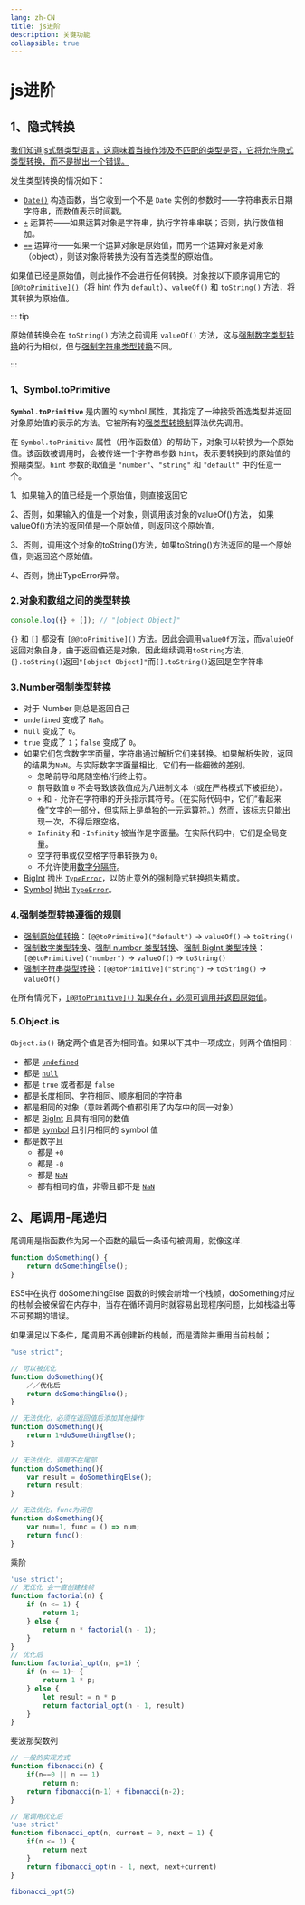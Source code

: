 ```yaml
---
lang: zh-CN
title: js进阶
description: 关键功能
collapsible: true
---
```

# js进阶

## 1、隐式转换

<u>我们知道js式弱类型语言，这意味着当操作涉及不匹配的类型是否，它将允许隐式类型转换，而不是抛出一个错误。</u>

发生类型转换的情况如下：

* [`Date()`](https://developer.mozilla.org/zh-CN/docs/Web/JavaScript/Reference/Global_Objects/Date/Date) 构造函数，当它收到一个不是 `Date` 实例的参数时——字符串表示日期字符串，而数值表示时间戳。
* [`+`](https://developer.mozilla.org/zh-CN/docs/Web/JavaScript/Reference/Operators/Addition) 运算符——如果运算对象是字符串，执行字符串串联；否则，执行数值相加。
* [`==`](https://developer.mozilla.org/zh-CN/docs/Web/JavaScript/Reference/Operators/Equality) 运算符——如果一个运算对象是原始值，而另一个运算对象是对象（object），则该对象将转换为没有首选类型的原始值。

如果值已经是原始值，则此操作不会进行任何转换。对象按以下顺序调用它的 [`[@@toPrimitive]()`](https://developer.mozilla.org/zh-CN/docs/Web/JavaScript/Reference/Global_Objects/Symbol/toPrimitive)（将 hint 作为 `default`）、`valueOf()` 和 `toString()` 方法，将其转换为原始值。

::: tip

原始值转换会在 `toString()` 方法之前调用 `valueOf()` 方法，这与[强制数字类型转换](https://developer.mozilla.org/zh-CN/docs/Web/JavaScript/Reference/Global_Objects/Number#number_强制转换)的行为相似，但与[强制字符串类型转换](https://developer.mozilla.org/zh-CN/docs/Web/JavaScript/Reference/Global_Objects/String#字符串强制转换)不同。

:::

### 1、Symbol.toPrimitive

**`Symbol.toPrimitive`** 是内置的 symbol 属性，其指定了一种接受首选类型并返回对象原始值的表示的方法。它被所有的[强类型转换制](https://developer.mozilla.org/zh-CN/docs/Web/JavaScript/Data_structures#强制类型转换)算法优先调用。

在 `Symbol.toPrimitive` 属性（用作函数值）的帮助下，对象可以转换为一个原始值。该函数被调用时，会被传递一个字符串参数 `hint`，表示要转换到的原始值的预期类型。`hint` 参数的取值是 `"number"`、`"string"` 和 `"default"` 中的任意一个。

1、如果输入的值已经是一个原始值，则直接返回它

 2、否则，如果输入的值是一个对象，则调用该对象的valueOf()方法，   如果valueOf()方法的返回值是一个原始值，则返回这个原始值。

 3、否则，调用这个对象的toString()方法，如果toString()方法返回的是一个原始值，则返回这个原始值。

 4、否则，抛出TypeError异常。



### 2.对象和数组之间的类型转换

~~~js
console.log({} + []); // "[object Object]"
~~~

`{}` 和 `[]` 都没有 `[@@toPrimitive]()` 方法。因此会调用`valueOf`方法，而`valuieOf`返回对象自身，由于返回值还是对象，因此继续调用`toString`方法，`{}.toString()`返回`"[object Object]"`而`[].toString()`返回是空字符串

### 3.Number强制类型转换

* 对于 Number 则总是返回自己
* `undefined` 变成了 `NaN`。
* `null` 变成了 `0`。
* `true` 变成了 `1`；`false` 变成了 `0`。
* 如果它们包含数字字面量，字符串通过解析它们来转换。如果解析失败，返回的结果为`NaN`。与实际数字字面量相比，它们有一些细微的差别。
  * 忽略前导和尾随空格/行终止符。
  * 前导数值 `0` 不会导致该数值成为八进制文本（或在严格模式下被拒绝）。
  * `+` 和 `-` 允许在字符串的开头指示其符号。（在实际代码中，它们“看起来像”文字的一部分，但实际上是单独的一元运算符。）然而，该标志只能出现一次，不得后跟空格。
  * `Infinity` 和 `-Infinity` 被当作是字面量。在实际代码中，它们是全局变量。
  * 空字符串或仅空格字符串转换为 `0`。
  * 不允许使用[数字分隔符](https://developer.mozilla.org/zh-CN/docs/Web/JavaScript/Reference/Lexical_grammar#numeric_separators)。
* [BigInt](https://developer.mozilla.org/zh-CN/docs/Web/JavaScript/Reference/Global_Objects/BigInt) 抛出 [`TypeError`](https://developer.mozilla.org/zh-CN/docs/Web/JavaScript/Reference/Global_Objects/TypeError)，以防止意外的强制隐式转换损失精度。
* [Symbol](https://developer.mozilla.org/zh-CN/docs/Web/JavaScript/Reference/Global_Objects/Symbol) 抛出 [`TypeError`](https://developer.mozilla.org/zh-CN/docs/Web/JavaScript/Reference/Global_Objects/TypeError)。

### 4.强制类型转换遵循的规则

* [强制原始值转换](https://developer.mozilla.org/zh-CN/docs/Web/JavaScript/Data_structures#强制原始值转换)：`[@@toPrimitive]("default")` → `valueOf()` → `toString()`
* [强制数字类型转换](https://developer.mozilla.org/zh-CN/docs/Web/JavaScript/Data_structures#强制数字类型转换)、[强制 number 类型转换](https://developer.mozilla.org/zh-CN/docs/Web/JavaScript/Reference/Global_Objects/Number#number_强制转换)、[强制 BigInt 类型转换](https://developer.mozilla.org/zh-CN/docs/Web/JavaScript/Reference/Global_Objects/BigInt#转化)：`[@@toPrimitive]("number")` → `valueOf()` → `toString()`
* [强制字符串类型转换](https://developer.mozilla.org/zh-CN/docs/Web/JavaScript/Reference/Global_Objects/String#字符串强制转换)：`[@@toPrimitive]("string")` → `toString()` → `valueOf()`

在所有情况下，<u>`[@@toPrimitive]()` 如果存在，必须可调用并返回原始值</u>。

### 5.Object.is

`Object.is()` 确定两个值是否为相同值。如果以下其中一项成立，则两个值相同：

* 都是 [`undefined`](https://developer.mozilla.org/zh-CN/docs/Web/JavaScript/Reference/Global_Objects/undefined)
* 都是 [`null`](https://developer.mozilla.org/zh-CN/docs/Web/JavaScript/Reference/Operators/null)
* 都是 `true` 或者都是 `false`
* 都是长度相同、字符相同、顺序相同的字符串
* 都是相同的对象（意味着两个值都引用了内存中的同一对象）
* 都是 [BigInt](https://developer.mozilla.org/zh-CN/docs/Web/JavaScript/Reference/Global_Objects/BigInt) 且具有相同的数值
* 都是 [symbol](https://developer.mozilla.org/zh-CN/docs/Web/JavaScript/Reference/Global_Objects/Symbol) 且引用相同的 symbol 值
* 都是数字且
  * 都是 `+0`
  * 都是 `-0`
  * 都是 [`NaN`](https://developer.mozilla.org/zh-CN/docs/Web/JavaScript/Reference/Global_Objects/NaN)
  * 都有相同的值，非零且都不是 [`NaN`](https://developer.mozilla.org/zh-CN/docs/Web/JavaScript/Reference/Global_Objects/NaN)



## 2、尾调用-尾递归

尾调用是指函数作为另一个函数的最后一条语句被调用，就像这样.

~~~js
function doSomething() {
    return doSomethingElse();
}
~~~

ES5中在执行 doSomethingElse 函数的时候会新增一个栈帧，doSomething对应的栈帧会被保留在内存中，当存在循环调用时就容易出现程序问题，比如栈溢出等不可预期的错误。

如果满足以下条件，尾调用不再创建新的栈帧，而是清除并重用当前栈帧；

```js
"use strict";

// 可以被优化
function doSomething(){
    ／／优化后
    return doSomethingElse();
}

// 无法优化，必须在返回值后添加其他操作
function doSomething(){
    return 1+doSomethingElse();
}

// 无法优化，调用不在尾部
function doSomething(){
    var result = doSomethingElse();
    return result;
}

// 无法优化，func为闭包
function doSomething(){
    var num=1, func = () => num;
    return func();
}


```

乘阶

~~~js
'use strict';
// 无优化 会一直创建栈帧
function factorial(n) {
    if (n <= 1) {
        return 1;
    } else {
        return n * factorial(n - 1);
    }
}
// 优化后
function factorial_opt(n, p=1) {
    if (n <= 1)~ {
        return 1 * p;
    } else {
        let result = n * p
        return factorial_opt(n - 1, result)
    }
}

~~~

斐波那契数列

~~~js
// 一般的实现方式
function fibonacci(n) {
    if(n==0 || n == 1)
        return n;
    return fibonacci(n-1) + fibonacci(n-2);
}

// 尾调用优化后
'use strict'
function fibonacci_opt(n, current = 0, next = 1) {
    if(n <= 1) {
        return next
    }
    return fibonacci_opt(n - 1, next, next+current)
}

fibonacci_opt(5)

~~~







<CommentService/>